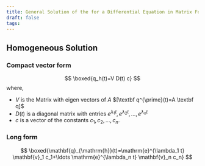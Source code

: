 ```yaml
---
title: General Solution of the for a Differential Equation in Matrix Form
draft: false
tags:
---
```

  
## Homogeneous Solution 
### Compact vector form 

$$
\boxed{q_h(t)=V D(t) c}
$$
where,
- $V$ is the Matrix with eigen vectors of $A$ $[\textbf q^{\prime}(t)=A \textbf q]$
- $D(t)$ is a diagonal matrix with entries $e^{\lambda_1 t}, e^{\lambda_2 t}, \ldots, e^{\lambda_n t}$
- $c$ is a vector of the constants $c_1, c_2, \ldots, c_n$.
### Long form 

$$
\boxed{\mathbf{q}_{\mathrm{h}}(t)=\mathrm{e}^{\lambda_1 t} \mathbf{v}_1 c_1+\ldots \mathrm{e}^{\lambda_n t} \mathbf{v}_n c_n}
$$







